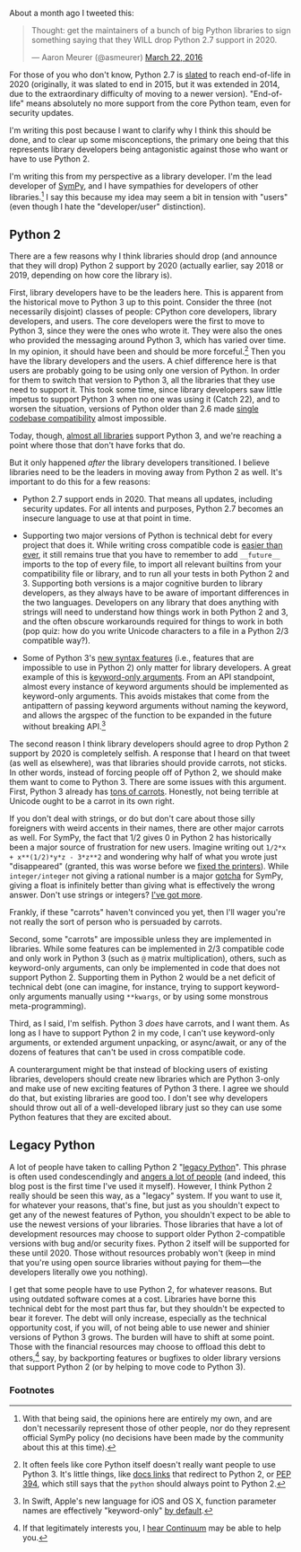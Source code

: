 About a month ago I tweeted this:

<blockquote class="twitter-tweet" data-lang="en"><p lang="en" dir="ltr">Thought: get the maintainers of a bunch of big Python libraries to sign something saying that they WILL drop Python 2.7 support in 2020.</p>&mdash; Aaron Meurer (@asmeurer) <a href="https://twitter.com/asmeurer/status/712304912428875776">March 22, 2016</a></blockquote>
<script async src="//platform.twitter.com/widgets.js" charset="utf-8"></script>

For those of you who don't know, Python 2.7 is
[slated](https://docs.python.org/devguide/#status-of-python-branches) to reach
end-of-life in 2020 (originally, it was slated to end in 2015, but it was
extended in 2014, due to the extraordinary difficulty of moving to a newer
version). "End-of-life" means absolutely no more support from the core Python
team, even for security updates.

I'm writing this post because I want to clarify why I think this should be
done, and to clear up some misconceptions, the primary one being that this
represents library developers being antagonistic against those who want or
have to use Python 2.

I'm writing this from my perspective as a library developer. I'm the lead
developer of [SymPy](http://www.sympy.org/), and I have sympathies for
developers of other libraries.[^fn1] I say this because my idea may seem a bit
in tension with "users" (even though I hate the "developer/user" distinction).

## Python 2

There are a few reasons why I think libraries should drop (and announce that
they will drop) Python 2 support by 2020 (actually earlier, say 2018 or 2019,
depending on how core the library is).

First, library developers have to be the leaders here. This is apparent from
the historical move to Python 3 up to this point. Consider the three (not
necessarily disjoint) classes of people: CPython core developers, library
developers, and users. The core developers were the first to move to Python 3,
since they were the ones who wrote it. They were also the ones who provided
the messaging around Python 3, which has varied over time. In my opinion, it
should have been and should be more forceful.[^fn2] Then you have the library
developers and the users. A chief difference here is that users are probably
going to be using only one version of Python. In order for them to switch that
version to Python 3, all the libraries that they use need to support it. This
took some time, since library developers saw little impetus to support Python
3 when no one was using it (Catch 22), and to worsen the situation, versions
of Python older than 2.6 made
[single codebase compatibility](https://asmeurersympy.wordpress.com/2013/08/22/python-3-single-codebase-vs-2to3/)
almost impossible.

Today, though, [almost all libraries](http://py3readiness.org/) support Python
3, and we're reaching a point where those that don't have
forks that do.

But it only happened *after* the library developers transitioned. I believe
libraries need to be the leaders in moving away from Python 2 as well. It's
important to do this for a few reasons:

- Python 2.7 support ends in 2020. That means all updates, including security
  updates. For all intents and purposes, Python 2.7 becomes an insecure
  language to use at that point in time.

- Supporting two major versions of Python is technical debt for every project
  that does it. While writing cross compatible code is
  [easier than ever](http://python-future.org/), it still remains true that
  you have to remember to add `__future__` imports to the top of every file,
  to import all relevant builtins from your compatibility file or library, and
  to run all your tests in both Python 2 and 3. Supporting both versions is a
  major cognitive burden to library developers, as they always have to be
  aware of important differences in the two languages. Developers on any
  library that does anything with strings will need to understand how things
  work in both Python 2 and 3, and the often obscure workarounds required for
  things to work in both (pop quiz: how do you write Unicode characters to a
  file in a Python 2/3 compatible way?).

- Some of Python 3's
  [new syntax features](https://asmeurer.github.io/python3-presentation/slides.html)
  (i.e., features that are impossible to use in Python 2) only matter for
  library developers. A great example of this is
  [keyword-only arguments](https://www.python.org/dev/peps/pep-3102/). From an
  API standpoint, almost every instance of keyword arguments should be
  implemented as keyword-only arguments. This avoids mistakes that come from
  the antipattern of passing keyword arguments without naming the keyword, and
  allows the argspec of the function to be expanded in the future without
  breaking API.[^fn3]

The second reason I think library developers should agree to drop Python 2
support by 2020 is completely selfish. A response that I heard on that tweet
(as well as elsewhere), was that libraries should provide carrots, not sticks.
In other words, instead of forcing people off of Python 2, we should make them
want to come to Python 3. There are some issues with this argument. First,
Python 3 already has
[tons of carrots](https://asmeurer.github.io/python3-presentation/slides.html).
Honestly, not being terrible at Unicode ought to be a carrot in its own right.

If you don't deal with strings, or do but don't care about those silly
foreigners with weird accents in their names, there are other major carrots as
well. For SymPy, the fact that 1/2 gives 0 in Python 2 has historically been a
major source of frustration for new users. Imagine writing out `1/2*x +
x**(1/2)*y*z - 3*z**2` and wondering why half of what you wrote just
"disappeared" (granted, this was worse before we
[fixed the printers](https://asmeurersympy.wordpress.com/2011/08/18/sqrtx-now-prints-as-sqrtx/)).
While `integer/integer` not giving a rational number is a major
[gotcha](http://docs.sympy.org/latest/tutorial/gotchas.html#two-final-notes-and)
for SymPy, giving a float is infinitely better than giving what is effectively
the wrong answer. Don't use strings or integers?
[I've got more](https://asmeurer.github.io/python3-presentation/slides.html).

Frankly, if these "carrots" haven't convinced you yet, then I'll wager you're
not really the sort of person who is persuaded by carrots.

Second, some "carrots" are impossible unless they are implemented in
libraries. While some features can be implemented in 2/3 compatible code and
only work in Python 3 (such as `@` matrix multiplication), others, such as
keyword-only arguments, can only be implemented in code that does not support
Python 2. Supporting them in Python 2 would be a net deficit of technical debt
(one can imagine, for instance, trying to support keyword-only arguments
manually using `**kwargs`, or by using some monstrous meta-programming).

Third, as I said, I'm selfish. Python 3 *does* have carrots, and I want them.
As long as I have to support Python 2 in my code, I can't use keyword-only
arguments, or extended argument unpacking, or async/await, or any of the
dozens of features that can't be used in cross compatible code.

A counterargument might be that instead of blocking users of existing
libraries, developers should create new libraries which are Python 3-only and
make use of new exciting features of Python 3 there. I agree we should do
that, but existing libraries are good too. I don't see why developers should
throw out all of a well-developed library just so they can use some Python
features that they are excited about.

## Legacy Python

A lot of people have taken to calling Python 2
"[legacy Python](https://twitter.com/RipLegacyPython)". This phrase is often
used condescendingly and
[angers a lot of people](https://twitter.com/stephtdouglas/status/713433933040340993)
(and indeed, this blog post is the first time I've used it myself). However, I
think Python 2 really should be seen this way, as a "legacy" system. If you
want to use it, for whatever your reasons, that's fine, but just as you
shouldn't expect to get any of the newest features of Python, you shouldn't
expect to be able to use the newest versions of your libraries. Those
libraries that have a lot of development resources may choose to support older
Python 2-compatible versions with bug and/or security fixes. Python 2 itself
will be supported for these until 2020. Those without resources probably won't
(keep in mind that you're using open source libraries without paying for
them—the developers literally owe you nothing).

I get that some people have to use Python 2, for whatever reasons. But using
outdated software comes at a cost. Libraries have borne this technical debt
for the most part thus far, but they shouldn't be expected to bear it forever.
The debt will only increase, especially as the technical opportunity cost, if
you will, of not being able to use newer and shinier versions of Python 3
grows. The burden will have to shift at some point. Those with the financial
resources may choose to offload this debt to others,[^fn4] say, by backporting
features or bugfixes to older library versions that support Python 2 (or by
helping to move code to Python 3).

### Footnotes

[^fn1]: With that being said, the opinions here are entirely my own, and are
        don't necessarily represent those of other people, nor do they
        represent official SymPy policy (no decisions have been made by the
        community about this at this time).

[^fn2]: It often feels like core Python itself doesn't really want people to
        use Python 3. It's little things, like
        [docs links](https://docs.python.org/library/) that redirect to Python
        2, or [PEP 394](https://www.python.org/dev/peps/pep-0394/), which
        still says that the `python` should always point to Python 2.

[^fn3]: In Swift, Apple's new language for iOS and OS X, function parameter
        names are effectively "keyword-only"
        [by default](https://developer.apple.com/library/ios/documentation/Swift/Conceptual/Swift_Programming_Language/Functions.html).

[^fn4]: If that legitimately interests you, I
        [hear Continuum](https://twitter.com/pwang/status/712780279211884546)
        may be able to help you.
